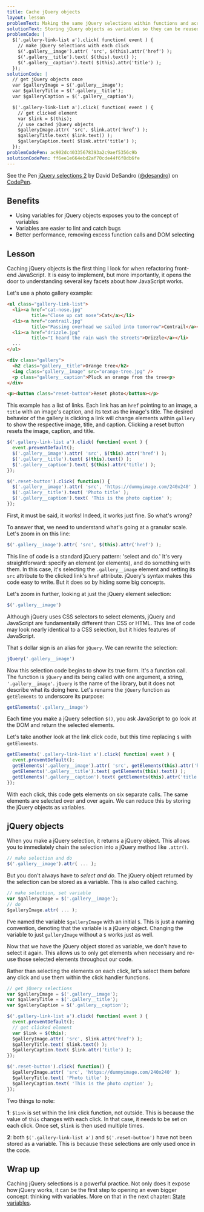 ```yaml
---
title: Cache jQuery objects
layout: lesson
problemText: Making the same jQuery selections within functions and across code blocks.
solutionText: Storing jQuery objects as variables so they can be reused.
problemCode: |
  $('.gallery-link-list a').click( function( event ) {
    // make jQuery selections with each click
    $('.gallery__image').attr( 'src', $(this).attr('href') );
    $('.gallery__title').text( $(this).text() );
    $('.gallery__caption').text( $(this).attr('title') );
  });
solutionCode: |
  // get jQuery objects once
  var $galleryImage = $('.gallery__image');
  var $galleryTitle = $('.gallery__title');
  var $galleryCaption = $('.gallery__caption');

  $('.gallery-link-list a').click( function( event ) {
    // get clicked element
    var $link = $(this);
    // use cached jQuery objects
    $galleryImage.attr( 'src', $link.attr('href') );
    $galleryTitle.text( $link.text() );
    $galleryCaption.text( $link.attr('title') );
  });
problemCodePen: ac902dc40335678393a2c9aef5356c9b
solutionCodePen: ff6ee1e664ebd2af70cde44f6f8db6fe
---
```


<p data-height="500" data-theme-id="dark" data-slug-hash="ff6ee1e664ebd2af70cde44f6f8db6fe" data-default-tab="result" data-user="desandro" data-embed-version="2" data-pen-title="jQuery selections 2" class="codepen">See the Pen <a href="https://codepen.io/desandro/pen/ff6ee1e664ebd2af70cde44f6f8db6fe/">jQuery selections 2</a> by David DeSandro (<a href="https://codepen.io/desandro">@desandro</a>) on <a href="https://codepen.io">CodePen</a>.</p>
<script async src="https://production-assets.codepen.io/assets/embed/ei.js"></script>

<!-- html-in-md <div class="skinny-column"> -->

## Benefits

+ Using variables for jQuery objects exposes you to the concept of variables
+ Variables are easier to lint and catch bugs
+ Better performance, removing excess function calls and DOM selecting

## Lesson

Caching jQuery objects is the first thing I look for when refactoring front-end JavaScript. It is easy to implement, but more importantly, it opens the door to understanding several key facets about how JavaScript works.

Let's use a photo gallery example:

``` html
<ul class="gallery-link-list">
  <li><a href="cat-nose.jpg"
         title="Close up cat nose">Cat</a></li>
  <li><a href="contrail.jpg"
         title="Passing overhead we sailed into tomorrow">Contrail</a></li>
  <li><a href="drizzle.jpg"
         title="I heard the rain wash the streets">Drizzle</a></li>
  ...
</ul>

<div class="gallery">
  <h2 class="gallery__title">Orange tree</h2>
  <img class="gallery__image" src="orange-tree.jpg" />
  <p class="gallery__caption">Pluck an orange from the tree<p>
</div>

<p><button class="reset-button">Reset photo</button></p>
```

This example has a list of links. Each link has an `href` pointing to an image, a `title` with an image's caption, and its text as the image's title. The desired behavior of the gallery is clicking a link will change elements within `gallery` to show the respective image, title, and caption. Clicking a reset button resets the image, caption, and title.

``` js
$('.gallery-link-list a').click( function( event ) {
  event.preventDefault();
  $('.gallery__image').attr( 'src', $(this).attr('href') );
  $('.gallery__title').text( $(this).text() );
  $('.gallery__caption').text( $(this).attr('title') );
});

$('.reset-button').click( function() {
  $('.gallery__image').attr( 'src', 'https://dummyimage.com/240x240' );
  $('.gallery__title').text( 'Photo title' );
  $('.gallery__caption').text( 'This is the photo caption' );
});
```

First, it must be said, it works! Indeed, it works just fine. So what's wrong?

To answer that, we need to understand what's going at a granular scale. Let's zoom in on this line:

``` js
$('.gallery__image').attr( 'src', $(this).attr('href') );
```

This line of code is a standard jQuery pattern: 'select and do.' It's very straightforward: specify an element (or elements), and do something with them. In this case, it's selecting the `.gallery__image` element and setting its `src` attribute to the clicked link's `href` attribute. jQuery's syntax makes this code easy to write. But it does so by hiding some big concepts.

Let's zoom in further, looking at just the jQuery element selection:

``` js
$('.gallery__image')
```

Although jQuery uses CSS selectors to select elements, jQuery and JavaScript are fundamentally different than CSS or HTML. This line of code may look nearly identical to a CSS selection, but it hides features of JavaScript.

That `$` dollar sign is an alias for `jQuery`. We can rewrite the selection:

``` js
jQuery('.gallery__image')
```

Now this selection code begins to show its true form. It's a function call. The function is `jQuery` and its being called with one argument, a string, `'.gallery__image'`. `jQuery` is the name of the library, but it does not describe what its doing here. Let's rename the `jQuery` function as `getElements` to underscore its purpose:

``` js
getElements('.gallery__image')
```

Each time you make a jQuery selection `$()`, you ask JavaScript to go look at the DOM and return the selected elements.

Let's take another look at the link click code, but this time replacing `$` with `getElements`.

``` js
getElements('.gallery-link-list a').click( function( event ) {
  event.preventDefault();
  getElements('.gallery__image').attr( 'src', getElements(this).attr('href') );
  getElements('.gallery__title').text( getElements(this).text() );
  getElements('.gallery__caption').text( getElements(this).attr('title') );
});
```

With each click, this code gets elements on six separate calls. The same elements are selected over and over again. We can reduce this by storing the jQuery objects as variables. 

## jQuery objects

When you make a jQuery selection, it returns a jQuery object. This allows you to immediately chain the selection into a jQuery method like `.attr()`.

``` js
// make selection and do
$('.gallery__image').attr( ... );
```

But you don't always have to _select and do._ The jQuery object returned by the selection can be stored as a variable. This is also called caching.

``` js
// make selection, set variable
var $galleryImage = $('.gallery__image');
// do
$galleryImage.attr( ... );
```

I've named the variable `$galleryImage` with an initial `$`. This is just a naming convention, denoting that the variable is a jQuery object. Changing the variable to just `galleryImage` without a `$` works just as well.

Now that we have the jQuery object stored as variable, we don't have to select it again. This allows us to only get elements when necessary and re-use those selected elements throughout our code.

Rather than selecting the elements on each click, let's select them before any click and use them within the click handler functions.

``` js
// get jQuery selections
var $galleryImage = $('.gallery__image');
var $galleryTitle = $('.gallery__title');
var $galleryCaption = $('.gallery__caption');

$('.gallery-link-list a').click( function( event ) {
  event.preventDefault();
  // get clicked element
  var $link = $(this);
  $galleryImage.attr( 'src', $link.attr('href') );
  $galleryTitle.text( $link.text() );
  $galleryCaption.text( $link.attr('title') );
});

$('.reset-button').click( function() {
  $galleryImage.attr( 'src', 'https://dummyimage.com/240x240' );
  $galleryTitle.text( 'Photo title' );
  $galleryCaption.text( 'This is the photo caption' );
});
```

Two things to note:

**1**: `$link` is set within the link click function, not outside. This is because the value of `this` changes with each click. In that case, it needs to be set on each click. Once set, `$link` is then used multiple times.

**2**: both `$('.gallery-link-list a')` and `$('.reset-button')` have not been stored as a variable. This is because these selections are only used once in the code.

## Wrap up

Caching jQuery selections is a powerful practice. Not only does it expose how jQuery works, it can be the first step to opening an even bigger concept: thinking with variables. More on that in the next chapter: [State variables](state-variables).

<!-- html-in-md </div> -->
